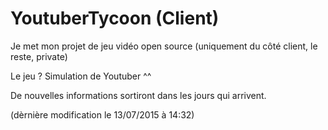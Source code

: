 # YoutuberTycoon (Client)

Je met mon projet de jeu vidéo open source (uniquement du côté client, le reste, private)

Le jeu ? Simulation de Youtuber ^^

De nouvelles informations sortiront dans les jours qui arrivent.

(dèrnière modification le 13/07/2015 à 14:32)
